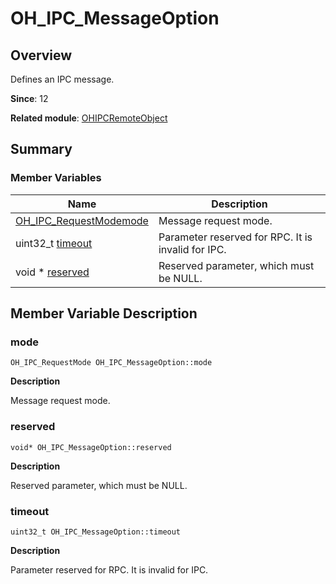 # OH_IPC_MessageOption


## Overview

Defines an IPC message.

**Since**: 12

**Related module**: [OHIPCRemoteObject](_o_h_i_p_c_remote_object.md)


## Summary


### Member Variables

| Name| Description| 
| -------- | -------- |
| [OH_IPC_RequestMode](_o_h_i_p_c_remote_object.md#oh_ipc_requestmode)[mode](#mode) | Message request mode.| 
| uint32_t [timeout](#timeout) | Parameter reserved for RPC. It is invalid for IPC.| 
| void \* [reserved](#reserved) | Reserved parameter, which must be NULL.| 


## Member Variable Description


### mode

```
OH_IPC_RequestMode OH_IPC_MessageOption::mode
```

**Description**

Message request mode.


### reserved

```
void* OH_IPC_MessageOption::reserved
```

**Description**

Reserved parameter, which must be NULL.


### timeout

```
uint32_t OH_IPC_MessageOption::timeout
```

**Description**

Parameter reserved for RPC. It is invalid for IPC.
